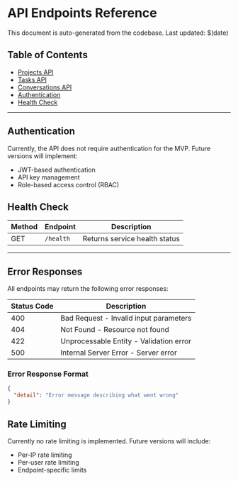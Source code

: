 # API Endpoints Reference

This document is auto-generated from the codebase. Last updated: $(date)

## Table of Contents

- [Projects API](#projects-api)
- [Tasks API](#tasks-api)
- [Conversations API](#conversations-api)
- [Authentication](#authentication)
- [Health Check](#health-check)

---

## Authentication

Currently, the API does not require authentication for the MVP. Future versions will implement:

- JWT-based authentication
- API key management
- Role-based access control (RBAC)

## Health Check

| Method | Endpoint | Description |
|--------|----------|-------------|
| GET | `/health` | Returns service health status |

---

## Error Responses

All endpoints may return the following error responses:

| Status Code | Description |
|-------------|-------------|
| 400 | Bad Request - Invalid input parameters |
| 404 | Not Found - Resource not found |
| 422 | Unprocessable Entity - Validation error |
| 500 | Internal Server Error - Server error |

### Error Response Format

```json
{
  "detail": "Error message describing what went wrong"
}
```

## Rate Limiting

Currently no rate limiting is implemented. Future versions will include:

- Per-IP rate limiting
- Per-user rate limiting
- Endpoint-specific limits

